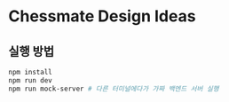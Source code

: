 # Chessmate Design Ideas

## 실행 방법

```bash
npm install
npm run dev
npm run mock-server # 다른 터미널에다가 가짜 백엔드 서버 실행
```
